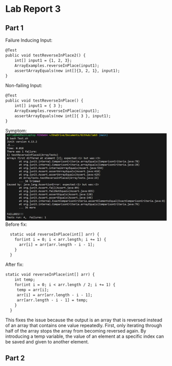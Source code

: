 # **Lab Report 3**
## Part 1
Failure Inducing Input:
```
@Test
public void testReverseInPlace2() {
    int[] input1 = {1, 2, 3};
    ArrayExamples.reverseInPlace(input1);
    assertArrayEquals(new int[]{3, 2, 1}, input1);
}
```
Non-failing Input:
```
@Test 
public void testReverseInPlace() {
    int[] input1 = { 3 };
    ArrayExamples.reverseInPlace(input1);
    assertArrayEquals(new int[]{ 3 }, input1);
}
```
Symptom:
![symptom](lr3.png)
<br> Before fix:
```
  static void reverseInPlace(int[] arr) {
    for(int i = 0; i < arr.length; i += 1) {
      arr[i] = arr[arr.length - i - 1];
    }
  }
```
After fix:
```
static void reverseInPlace(int[] arr) {
    int temp;
    for(int i = 0; i < arr.length / 2; i += 1) {
     temp = arr[i];
     arr[i] = arr[arr.length - i - 1];
     arr[arr.length - i - 1] = temp;
    }
  }
```
This fixes the issue because the output is an array that is reversed instead of an array that contains one value repeatedly. First, only iterating through half of the array stops the array from becoming reversed again. By introducing a temp variable, the value of an element at a specific index can be saved and given to another element. 
## Part 2

